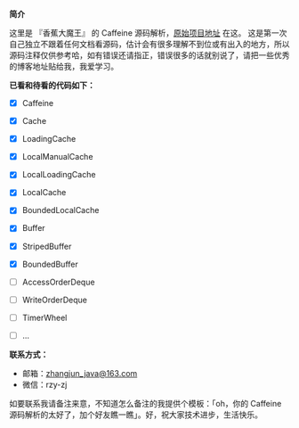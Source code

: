 **简介**

这里是 『香蕉大魔王』 的 Caffeine 源码解析，[原始项目地址](https://github.com/zhangjun1998/caffeine) 在这。
这是第一次自己独立不跟着任何文档看源码，估计会有很多理解不到位或有出入的地方，所以源码注释仅供参考哈，如有错误还请指正，错误很多的话就别说了，请把一些优秀的博客地址贴给我，我爱学习。

**已看和待看的代码如下：**

+ [x] Caffeine
+ [x] Cache
+ [x] LoadingCache
+ [x] LocalManualCache
+ [x] LocalLoadingCache
+ [x] LocalCache
+ [x] BoundedLocalCache
+ [x] Buffer
+ [x] StripedBuffer
+ [x] BoundedBuffer
+ [ ] AccessOrderDeque
+ [ ] WriteOrderDeque
+ [ ] TimerWheel
+ [ ] ...



**联系方式：**

+ 邮箱：zhangjun_java@163.com
+ 微信：rzy-zj

如要联系我请备注来意，不知道怎么备注的我提供个模板：「oh，你的 Caffeine 源码解析的太好了，加个好友瞧一瞧」。好，祝大家技术进步，生活快乐。
